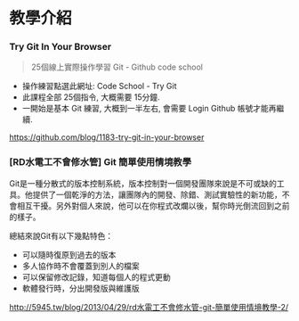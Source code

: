 
教學介紹
===============================
### Try Git In Your Browser
> 25個線上實際操作學習 Git - Github code school

- 操作練習點選此網址: Code School - Try Git
- 此課程全部 25個指令, 大概需要 15分鐘.
- 一開始是基本 Git 練習, 大概到一半左右, 會需要 Login Github 帳號才能再繼續.

https://github.com/blog/1183-try-git-in-your-browser

### [RD水電工不會修水管] Git 簡單使用情境教學

Git是一種分散式的版本控制系統，版本控制對一個開發團隊來說是不可或缺的工具。他提供了一個乾淨的方法，讓團隊內的開發、除錯、測試實驗性的新功能，不會相互干擾。另外對個人來說，他可以在你程式改爛以後，幫你時光倒流回到之前的樣子。

總結來說Git有以下幾點特色：

- 可以隨時復原到過去的版本
- 多人協作時不會覆蓋到別人的檔案
- 可以保留修改記錄，知道每個人的程式更動
- 軟體發行時，分出開發版與維護版

http://5945.tw/blog/2013/04/29/rd水電工不會修水管-git-簡單使用情境教學-2/


